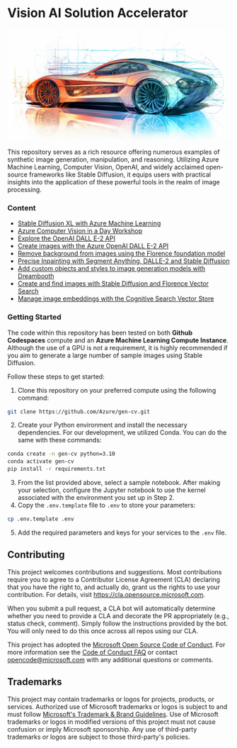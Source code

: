 # Vision AI Solution Accelerator

<img src="./media/gen-cv.png" alt="drawing" style="width:1200px;"/>

This repository serves as a rich resource offering numerous examples of synthetic image generation, manipulation, and reasoning. Utilizing Azure Machine Learning, Computer Vision, OpenAI, and widely acclaimed open-source frameworks like Stable Diffusion, it equips users with practical insights into the application of these powerful tools in the realm of image processing.

### Content

- [Stable Diffusion XL with Azure Machine Learning](sdxl-azureml/sdxl-on-azureml.ipynb)
- [Azure Computer Vision in a Day Workshop](azure_computer_vision_workshop/README.md)
- [Explore the OpenAI DALL E-2 API](dalle2-api/DALLE2-api-intro.ipynb)
- [Create images with the Azure OpenAI DALL E-2 API](dalle2-api/Florence-AOAI-DALLE2.ipynb)
- [Remove background from images using the Florence foundation model](dalle2-api/Remove-background.ipynb)
- [Precise Inpainting with Segment Anything, DALLE-2 and Stable Diffusion](dalle2-api/DALLE2-Segment-Anything-edits.ipynb)
- [Add custom objects and styles to image generation models with Dreambooth](generation-finetuning/README.md)
- [Create and find images with Stable Diffusion and Florence Vector Search](image-embeddings/generate-and-search-images.ipynb)
- [Manage image embeddings with the Cognitive Search Vector Store](image-embeddings/image-search-embeddings.ipynb)

### Getting Started
The code within this repository has been tested on both __Github Codespaces__ compute and an __Azure Machine Learning Compute Instance__. Although the use of a GPU is not a requirement, it is highly recommended if you aim to generate a large number of sample images using Stable Diffusion.

Follow these steps to get started:

1.  Clone this repository on your preferred compute using the following command:  
```bash
git clone https://github.com/Azure/gen-cv.git
```

2. Create your Python environment and install the necessary dependencies. For our development, we utilized Conda. You can do the same with these commands:

```bash
conda create -n gen-cv python=3.10
conda activate gen-cv
pip install -r requirements.txt
```

3. From the list provided above, select a sample notebook. After making your selection, configure the Jupyter notebook to use the kernel associated with the environment you set up in Step 2.
4. Copy the `.env.template` file to `.env` to store your parameters:
```bash
cp .env.template .env
```
5. Add the required parameters and keys for your services to the `.env` file.

## Contributing

This project welcomes contributions and suggestions.  Most contributions require you to agree to a
Contributor License Agreement (CLA) declaring that you have the right to, and actually do, grant us
the rights to use your contribution. For details, visit https://cla.opensource.microsoft.com.

When you submit a pull request, a CLA bot will automatically determine whether you need to provide
a CLA and decorate the PR appropriately (e.g., status check, comment). Simply follow the instructions
provided by the bot. You will only need to do this once across all repos using our CLA.

This project has adopted the [Microsoft Open Source Code of Conduct](https://opensource.microsoft.com/codeofconduct/).
For more information see the [Code of Conduct FAQ](https://opensource.microsoft.com/codeofconduct/faq/) or
contact [opencode@microsoft.com](mailto:opencode@microsoft.com) with any additional questions or comments.

## Trademarks

This project may contain trademarks or logos for projects, products, or services. Authorized use of Microsoft 
trademarks or logos is subject to and must follow 
[Microsoft's Trademark & Brand Guidelines](https://www.microsoft.com/en-us/legal/intellectualproperty/trademarks/usage/general).
Use of Microsoft trademarks or logos in modified versions of this project must not cause confusion or imply Microsoft sponsorship.
Any use of third-party trademarks or logos are subject to those third-party's policies.
